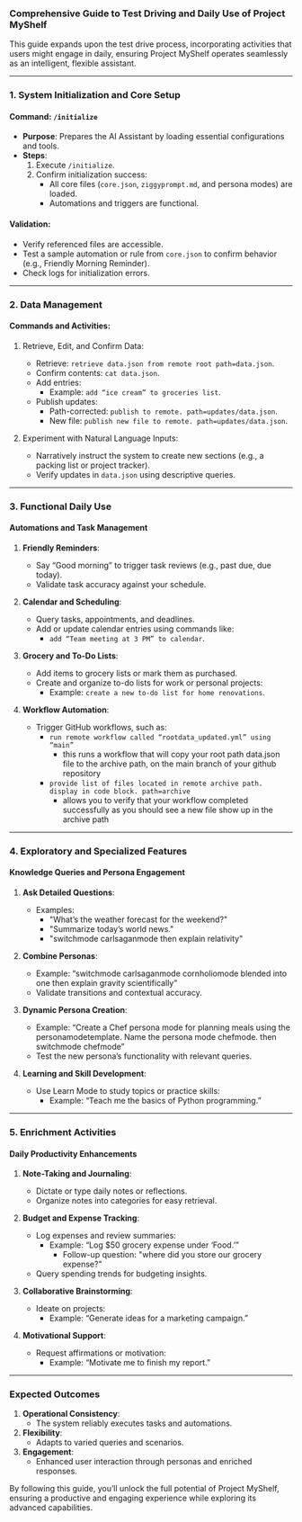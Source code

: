 ### **Comprehensive Guide to Test Driving and Daily Use of Project MyShelf**

This guide expands upon the test drive process, incorporating activities that users might engage in daily, ensuring Project MyShelf operates seamlessly as an intelligent, flexible assistant.

---

### **1. System Initialization and Core Setup**
#### **Command**: `/initialize`
- **Purpose**: Prepares the AI Assistant by loading essential configurations and tools.
- **Steps**:
  1. Execute `/initialize`.
  2. Confirm initialization success:
     - All core files (`core.json`, `ziggyprompt.md`, and persona modes) are loaded.
     - Automations and triggers are functional.

#### **Validation**:
- Verify referenced files are accessible.
- Test a sample automation or rule from `core.json` to confirm behavior (e.g., Friendly Morning Reminder).
- Check logs for initialization errors.

---

### **2. Data Management**
#### **Commands and Activities**:
1. Retrieve, Edit, and Confirm Data:
   - Retrieve: `retrieve data.json from remote root path=data.json`.
   - Confirm contents: `cat data.json`.
   - Add entries:
     - Example: `add “ice cream” to groceries list`.
   - Publish updates:
     - Path-corrected: `publish to remote. path=updates/data.json`.
     - New file: `publish new file to remote. path=updates/data.json`.

2. Experiment with Natural Language Inputs:
   - Narratively instruct the system to create new sections (e.g., a packing list or project tracker).
   - Verify updates in `data.json` using descriptive queries.

---

### **3. Functional Daily Use**
#### **Automations and Task Management**
1. **Friendly Reminders**:
   - Say “Good morning” to trigger task reviews (e.g., past due, due today).
   - Validate task accuracy against your schedule.

2. **Calendar and Scheduling**:
   - Query tasks, appointments, and deadlines.
   - Add or update calendar entries using commands like:
     - `add “Team meeting at 3 PM” to calendar`.

3. **Grocery and To-Do Lists**:
   - Add items to grocery lists or mark them as purchased.
   - Create and organize to-do lists for work or personal projects:
     - Example: `create a new to-do list for home renovations`.

4. **Workflow Automation**:
   - Trigger GitHub workflows, such as:
     - `run remote workflow called “rootdata_updated.yml” using “main”`
        - this runs a workflow that will copy your root path data.json file to the archive path, on the main branch of your github repository
     - `provide list of files located in remote archive path. display in code block. path=archive`
        - allows you to verify that your workflow completed successfully as you should see a new file show up in the archive path
---

### **4. Exploratory and Specialized Features**
#### **Knowledge Queries and Persona Engagement**
1. **Ask Detailed Questions**:
   - Examples:
     - "What’s the weather forecast for the weekend?"
     - "Summarize today’s world news."
     - "switchmode carlsaganmode then explain relativity"

2. **Combine Personas**:
   - Example: “switchmode carlsaganmode cornholiomode blended into one then explain gravity scientifically”
   - Validate transitions and contextual accuracy.

3. **Dynamic Persona Creation**:
   - Example: “Create a Chef persona mode for planning meals using the personamodetemplate. Name the persona mode chefmode. then switchmode chefmode”
   - Test the new persona’s functionality with relevant queries.

4. **Learning and Skill Development**:
   - Use Learn Mode to study topics or practice skills:
     - Example: “Teach me the basics of Python programming.”

---

### **5. Enrichment Activities**
#### **Daily Productivity Enhancements**
1. **Note-Taking and Journaling**:
   - Dictate or type daily notes or reflections.
   - Organize notes into categories for easy retrieval.

2. **Budget and Expense Tracking**:
   - Log expenses and review summaries:
     - Example: “Log $50 grocery expense under ‘Food.’”
       - Follow-up question: "where did you store our grocery expense?"
   - Query spending trends for budgeting insights.

3. **Collaborative Brainstorming**:
   - Ideate on projects:
     - Example: “Generate ideas for a marketing campaign.”

4. **Motivational Support**:
   - Request affirmations or motivation:
     - Example: “Motivate me to finish my report.”

---

### **Expected Outcomes**
1. **Operational Consistency**:
   - The system reliably executes tasks and automations.
2. **Flexibility**:
   - Adapts to varied queries and scenarios.
3. **Engagement**:
   - Enhanced user interaction through personas and enriched responses.

By following this guide, you’ll unlock the full potential of Project MyShelf, ensuring a productive and engaging experience while exploring its advanced capabilities.
